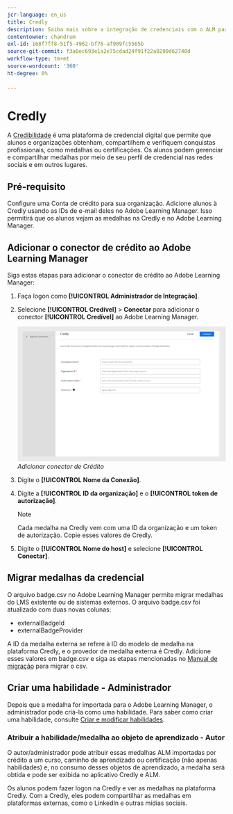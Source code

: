 ```yaml
---
jcr-language: en_us
title: Credly
description: Saiba mais sobre a integração de credenciais com o ALM para gerenciar e compartilhar medalhas externas da plataforma em vários canais de redes sociais
contentowner: chandrum
exl-id: 168f7ff8-51f5-4962-bf76-af909fc5565b
source-git-commit: f3a0ec693e1a2e75cdad24f91f22a0290d62740d
workflow-type: tm+mt
source-wordcount: '360'
ht-degree: 0%

---
```


# Credly

A [Credibilidade](https://info.credly.com/) é uma plataforma de credencial digital que permite que alunos e organizações obtenham, compartilhem e verifiquem conquistas profissionais, como medalhas ou certificações. Os alunos podem gerenciar e compartilhar medalhas por meio de seu perfil de credencial nas redes sociais e em outros lugares.

## Pré-requisito

Configure uma Conta de crédito para sua organização. Adicione alunos à Credly usando as IDs de e-mail deles no Adobe Learning Manager. Isso permitirá que os alunos vejam as medalhas na Credly e no Adobe Learning Manager.

## Adicionar o conector de crédito ao Adobe Learning Manager

Siga estas etapas para adicionar o conector de crédito ao Adobe Learning Manager:

1. Faça logon como **[!UICONTROL Administrador de Integração]**.
2. Selecione **[!UICONTROL Credível]** > **Conectar** para adicionar o conector **[!UICONTROL Credível]** ao Adobe Learning Manager.

   ![](assets/connector-credly.png)
   _Adicionar conector de Crédito_

3. Digite o **[!UICONTROL Nome da Conexão]**.
4. Digite a **[!UICONTROL ID da organização]** e o **[!UICONTROL token de autorização]**.

   >[!NOTE]
   >
   >Cada medalha na Credly vem com uma ID da organização e um token de autorização. Copie esses valores de Credly.

5. Digite o **[!UICONTROL Nome do host]** e selecione **[!UICONTROL Conectar]**.

## Migrar medalhas da credencial

O arquivo badge.csv no Adobe Learning Manager permite migrar medalhas do LMS existente ou de sistemas externos. O arquivo badge.csv foi atualizado com duas novas colunas:

* externalBadgeId
* externalBadgeProvider

A ID da medalha externa se refere à ID do modelo de medalha na plataforma Credly, e o provedor de medalha externa é Credly. Adicione esses valores em badge.csv e siga as etapas mencionadas no [Manual de migração](https://experienceleague.adobe.com/pt-br/docs/learning-manager/using/integration/migration-manual#migrationprocedure) para migrar o csv.

## Criar uma habilidade - Administrador

Depois que a medalha for importada para o Adobe Learning Manager, o administrador pode criá-la como uma habilidade. Para saber como criar uma habilidade, consulte [Criar e modificar habilidades](https://experienceleague.adobe.com/pt-br/docs/learning-manager/using/admin/skills-levels).

### Atribuir a habilidade/medalha ao objeto de aprendizado - Autor

O autor/administrador pode atribuir essas medalhas ALM importadas por crédito a um curso, caminho de aprendizado ou certificação (não apenas habilidades) e, no consumo desses objetos de aprendizado, a medalha será obtida e pode ser exibida no aplicativo Credly e ALM.

Os alunos podem fazer logon na Credly e ver as medalhas na plataforma Credly. Com a Credly, eles podem compartilhar as medalhas em plataformas externas, como o LinkedIn e outras mídias sociais.
